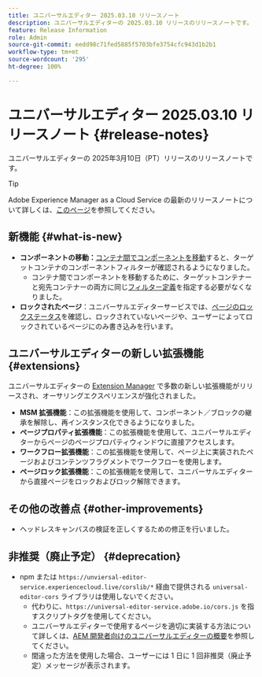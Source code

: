 ```yaml
---
title: ユニバーサルエディター 2025.03.10 リリースノート
description: ユニバーサルエディターの 2025.03.10 リリースのリリースノートです。
feature: Release Information
role: Admin
source-git-commit: eedd98c71fed5885f5703bfe3754cfc943d1b2b1
workflow-type: tm+mt
source-wordcount: '295'
ht-degree: 100%

---
```



# ユニバーサルエディター 2025.03.10 リリースノート {#release-notes}

ユニバーサルエディターの 2025年3月10日（PT）リリースのリリースノートです。

>[!TIP]
>
>Adobe Experience Manager as a Cloud Service の最新のリリースノートについて詳しくは、[このページ](/help/release-notes/release-notes-cloud/release-notes-current.md)を参照してください。

## 新機能 {#what-is-new}

* **コンポーネントの移動：**[コンテナ間でコンポーネントを移動](/help/sites-cloud/authoring/universal-editor/authoring.md#reordering-components)すると、ターゲットコンテナのコンポーネントフィルターが確認されるようになりました。
   * コンテナ間でコンポーネントを移動するために、ターゲットコンテナーと宛先コンテナーの両方に同じ[フィルター定義](/help/implementing/universal-editor/filtering.md)を指定する必要がなくなりました。
* **ロックされたページ**：ユニバーサルエディターサービスでは、[ページのロックステータス](/help/sites-cloud/authoring/sites-console/managing-pages.md#locking-a-page)を確認し、ロックされていないページや、ユーザーによってロックされているページにのみ書き込みを行います。

## ユニバーサルエディターの新しい拡張機能 {#extensions}

ユニバーサルエディターの [Extension Manager](https://developer.adobe.com/uix/docs/extension-manager/) で多数の新しい拡張機能がリリースされ、オーサリングエクスペリエンスが強化されました。

* **MSM 拡張機能**：この拡張機能を使用して、コンポーネント／ブロックの継承を解除し、再インスタンス化できるようになりました。
* **ページプロパティ拡張機能**：この拡張機能を使用して、ユニバーサルエディターからページのページプロパティウィンドウに直接アクセスします。
* **ワークフロー拡張機能**：この拡張機能を使用して、ページ上に実装されたページおよびコンテンツフラグメントでワークフローを使用します。
* **ページロック拡張機能**：この拡張機能を使用して、ユニバーサルエディターから直接ページをロックおよびロック解除できます。

## その他の改善点 {#other-improvements}

* ヘッドレスキャンバスの検証を正しくするための修正を行いました。

## 非推奨（廃止予定） {#deprecation}

* npm または `https://unviersal-editor-service.experiencecloud.live/corslib/*` 経由で提供される `universal-editor-cors` ライブラリは使用しないでください。
   * 代わりに、`https://universal-editor-service.adobe.io/cors.js` を指すスクリプトタグを使用してください。
   * ユニバーサルエディターで使用するページを適切に実装する方法について詳しくは、[AEM 開発者向けのユニバーサルエディターの概要](/help/implementing/universal-editor/developer-overview.md)を参照してください。
   * 間違った方法を使用した場合、ユーザーには 1 日に 1 回非推奨（廃止予定）メッセージが表示されます。
